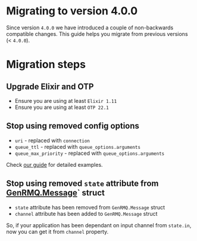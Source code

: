 Migrating to version 4.0.0
==========================

Since version `4.0.0` we have introduced a couple of non-backwards compatible changes. This guide 
helps you migrate from previous versions (< `4.0.0`).

# Migration steps

## Upgrade Elixir and OTP

* Ensure you are using at least `Elixir 1.11`
* Ensure you are using at least `OTP 22.1`

## Stop using removed config options

* `uri` - replaced with `connection`
* `queue_ttl` - replaced with `queue_options.arguments`
* `queue_max_priority` - replaced with `queue_options.arguments`

Check [our guide](../guides/consumer/with_custom_queue_configuration.md) for detailed examples.

## Stop using removed `state` attribute from [GenRMQ.Message](../../lib/message.ex)` struct

* `state` attribute has been removed from `GenRMQ.Message` struct
* `channel` attribute has been added to `GenRMQ.Message` struct

So, if your application has been dependant on input channel from `state.in`, now
you can get it from `channel` property.
